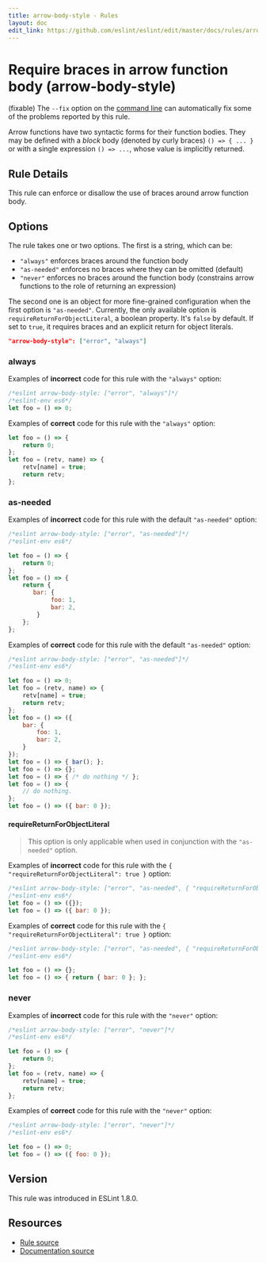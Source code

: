 ```yaml
---
title: arrow-body-style - Rules
layout: doc
edit_link: https://github.com/eslint/eslint/edit/master/docs/rules/arrow-body-style.md
---
```

<!-- Note: No pull requests accepted for this file. See README.md in the root directory for details. -->

# Require braces in arrow function body (arrow-body-style)

(fixable) The `--fix` option on the [command line](../user-guide/command-line-interface#fix) can automatically fix some of the problems reported by this rule.

Arrow functions have two syntactic forms for their function bodies.  They may be defined with a *block* body (denoted by curly braces) `() => { ... }` or with a single expression `() => ...`, whose value is implicitly returned.

## Rule Details

This rule can enforce or disallow the use of braces around arrow function body.

## Options

The rule takes one or two options. The first is a string, which can be:

* `"always"` enforces braces around the function body
* `"as-needed"` enforces no braces where they can be omitted (default)
* `"never"` enforces no braces around the function body (constrains arrow functions to the role of returning an expression)

The second one is an object for more fine-grained configuration when the first option is `"as-needed"`. Currently, the only available option is `requireReturnForObjectLiteral`, a boolean property. It's `false` by default. If set to `true`, it requires braces and an explicit return for object literals.

```json
"arrow-body-style": ["error", "always"]
```

### always

Examples of **incorrect** code for this rule with the `"always"` option:

```js
/*eslint arrow-body-style: ["error", "always"]*/
/*eslint-env es6*/
let foo = () => 0;
```

Examples of **correct** code for this rule with the `"always"` option:

```js
let foo = () => {
    return 0;
};
let foo = (retv, name) => {
    retv[name] = true;
    return retv;
};
```

### as-needed

Examples of **incorrect** code for this rule with the default `"as-needed"` option:

```js
/*eslint arrow-body-style: ["error", "as-needed"]*/
/*eslint-env es6*/

let foo = () => {
    return 0;
};
let foo = () => {
    return {
       bar: {
            foo: 1,
            bar: 2,
        }
    };
};
```

Examples of **correct** code for this rule with the default `"as-needed"` option:

```js
/*eslint arrow-body-style: ["error", "as-needed"]*/
/*eslint-env es6*/

let foo = () => 0;
let foo = (retv, name) => {
    retv[name] = true;
    return retv;
};
let foo = () => ({
    bar: {
        foo: 1,
        bar: 2,
    }
});
let foo = () => { bar(); };
let foo = () => {};
let foo = () => { /* do nothing */ };
let foo = () => {
    // do nothing.
};
let foo = () => ({ bar: 0 });
```

#### requireReturnForObjectLiteral

> This option is only applicable when used in conjunction with the `"as-needed"` option.

Examples of **incorrect** code for this rule with the `{ "requireReturnForObjectLiteral": true }` option:

```js
/*eslint arrow-body-style: ["error", "as-needed", { "requireReturnForObjectLiteral": true }]*/
/*eslint-env es6*/
let foo = () => ({});
let foo = () => ({ bar: 0 });
```

Examples of **correct** code for this rule with the `{ "requireReturnForObjectLiteral": true }` option:

```js
/*eslint arrow-body-style: ["error", "as-needed", { "requireReturnForObjectLiteral": true }]*/
/*eslint-env es6*/

let foo = () => {};
let foo = () => { return { bar: 0 }; };
```

### never

Examples of **incorrect** code for this rule with the `"never"` option:

```js
/*eslint arrow-body-style: ["error", "never"]*/
/*eslint-env es6*/

let foo = () => {
    return 0;
};
let foo = (retv, name) => {
    retv[name] = true;
    return retv;
};
```

Examples of **correct** code for this rule with the `"never"` option:

```js
/*eslint arrow-body-style: ["error", "never"]*/
/*eslint-env es6*/

let foo = () => 0;
let foo = () => ({ foo: 0 });
```

## Version

This rule was introduced in ESLint 1.8.0.

## Resources

* [Rule source](https://github.com/eslint/eslint/tree/master/lib/rules/arrow-body-style.js)
* [Documentation source](https://github.com/eslint/eslint/tree/master/docs/rules/arrow-body-style.md)
